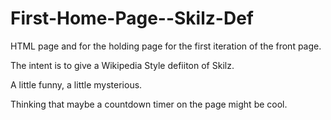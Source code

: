 # First-Home-Page--Skilz-Def
HTML page and for the holding page for the first iteration
of the front page.

The intent is to give a Wikipedia Style defiiton of Skilz. 

A little funny, a little mysterious.

Thinking that maybe a countdown timer on the page might be cool.
